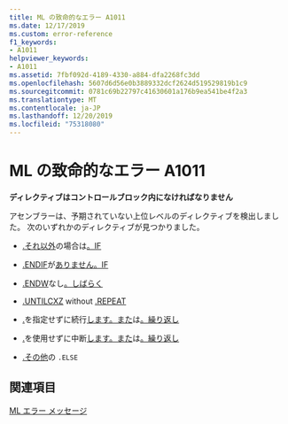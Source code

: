```yaml
---
title: ML の致命的なエラー A1011
ms.date: 12/17/2019
ms.custom: error-reference
f1_keywords:
- A1011
helpviewer_keywords:
- A1011
ms.assetid: 7fbf092d-4189-4330-a884-dfa2268fc3dd
ms.openlocfilehash: 5607d6d56e0b3889332dcf2624d519529819b1c9
ms.sourcegitcommit: 0781c69b22797c41630601a176b9ea541be4f2a3
ms.translationtype: MT
ms.contentlocale: ja-JP
ms.lasthandoff: 12/20/2019
ms.locfileid: "75318080"
---
```

# <a name="ml-fatal-error-a1011"></a>ML の致命的なエラー A1011

**ディレクティブはコントロールブロック内になければなりません**

アセンブラーは、予期されていない上位レベルのディレクティブを検出しました。 次のいずれかのディレクティブが見つかりました。

- [.それ以外](dot-else.md)の場合は[。IF](dot-if.md)

- [.ENDIF](dot-endif.md)が[ありません。IF](dot-if.md)

- [.ENDW](dot-endw.md)なし[。しばらく](dot-while.md)

- [.UNTILCXZ](dot-untilcxz.md) without [.REPEAT](dot-repeat.md)

- [.](dot-continue.md)を指定せずに続行[します。また](dot-while.md)は[。繰り返し](dot-repeat.md)

- [.](dot-break.md)を使用せずに中断[します。また](dot-while.md)は[。繰り返し](dot-repeat.md)

- [.その他](dot-else.md)の `.ELSE`

## <a name="see-also"></a>関連項目

[ML エラー メッセージ](ml-error-messages.md)
